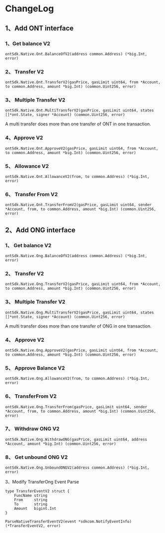 # ChangeLog

## 1、Add ONT interface

### 1、Get balance V2

```
ontSdk.Native.Ont.BalanceOfV2(address common.Address) (*big.Int, error)
```

### 2、 Transfer V2

```
ontSdk.Native.Ont.TransferV2(gasPrice, gasLimit uint64, from *Account, to common.Address, amount *big.Int) (common.Uint256, error)
```

### 3、 Multiple Transfer V2

```
ontSdk.Native.Ont.MultiTransferV2(gasPrice, gasLimit uint64, states []*ont.State, signer *Account) (common.Uint256, error)
```

A multi transfer does more than one transfer of ONT in one transaction.

### 4、Approve V2

```
ontSdk.Native.Ont.ApproveV2(gasPrice, gasLimit uint64, from *Account, to common.Address, amount *big.Int) (common.Uint256, error)
```

### 5、 Allowance V2

```
ontSdk.Native.Ont.AllowanceV2(from, to common.Address) (*big.Int, error)
```

### 6、 Transfer From V2

```
ontSdk.Native.Ont.TransferFromV2(gasPrice, gasLimit uint64, sender *Account, from, to common.Address, amount *big.Int) (common.Uint256, error)
```

## 2、Add ONG interface

### 1、 Get balance V2

```
ontSdk.Native.Ong.BalanceOfV2(address common.Address) (*big.Int, error)
```

### 2、 Transfer V2

```
ontSdk.Native.Ong.TransferV2(gasPrice, gasLimit uint64, from *Account, to common.Address, amount *big.Int) (common.Uint256, error)
```

### 3、 Multiple Transfer V2

```
ontSdk.Native.Ong.MultiTransferV2(gasPrice, gasLimit uint64, states []*ont.State, signer *Account) (common.Uint256, error)
```

A multi transfer does more than one transfer of ONG in one transaction.

### 4、 Approve V2

```
ontSdk.Native.Ong.ApproveV2(gasPrice, gasLimit uint64, from *Account, to common.Address, amount *big.Int) (common.Uint256, error)
```

### 5、 Approve Balance V2

```
ontSdk.Native.Ong.AllowanceV2(from, to common.Address) (*big.Int, error)
```

### 6、 TransferFrom V2

```
ontSdk.Native.Ong.TransferFrom(gasPrice, gasLimit uint64, sender *Account, from, to common.Address, amount *big.Int) (common.Uint256, error)
```

### 7、 Withdraw ONG V2

```
ontSdk.Native.Ong.WithdrawONG(gasPrice, gasLimit uint64, address *Account, amount *big.Int) (common.Uint256, error)
```

### 8、 Get unbound ONG V2

```
ontSdk.Native.Ong.UnboundONGV2(address common.Address) (*big.Int, error)
```

3、Modify TransferOng Event Parse
```
type TransferEventV2 struct {
	FuncName string
	From     string
	To       string
	Amount   bigint.Int
}

ParseNativeTransferEventV2(event *sdkcom.NotifyEventInfo) (*TransferEventV2, error) 
```